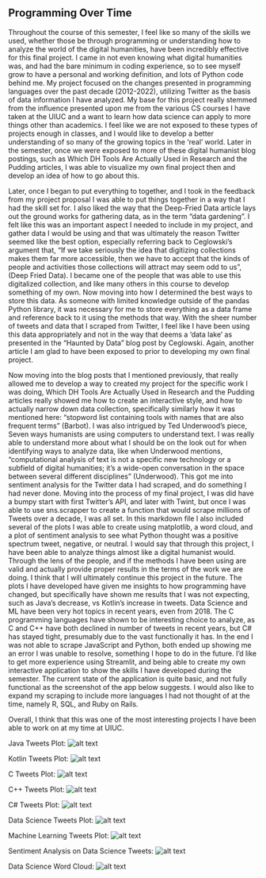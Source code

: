 ## Programming Over Time

Throughout the course of this semester, I feel like so many of the skills we used, whether those be through programming or understanding how to analyze the world of the digital humanities, have been incredibly effective for this final project. I came in not even knowing what digital humanities was, and had the bare minimum in coding experience, so to see myself grow to have a personal and working definition, and lots of Python code behind me. My project focused on the changes presented in programming languages over the past decade (2012-2022), utilizing Twitter as the basis of data information I have analyzed. My base for this project really stemmed from the influence presented upon me from the various CS courses I have taken at the UIUC and a want to learn how data science can apply to more things other than academics. I feel like we are not exposed to these types of projects enough in classes, and I would like to develop a better understanding of so many of the growing topics in the ‘real’ world. Later in the semester, once we were exposed to more of these digital humanist blog postings, such as Which DH Tools Are Actually Used in Research and the Pudding articles, I was able to visualize my own final project then and develop an idea of how to go about this. 

Later, once I began to put everything to together, and I took in the feedback from my project proposal I was able to put things together in a way that I had the skill set for. I also liked the way that the Deep-Fried Data article lays out the ground works for gathering data, as in the term “data gardening”. I felt like this was an important aspect I needed to include in my project, and gather data I would be using and that was ultimately the reason Twitter seemed like the best option, especially referring back to Ceglowski’s argument that, “If we take seriously the idea that digitizing collections makes them far more accessible, then we have to accept that the kinds of people and activities those collections will attract may seem odd to us”, (Deep Fried Data). I became one of the people that was able to use this digitalized collection, and like many others in this course to develop something of my own. Now moving into how I determined the best ways to store this data. As someone with limited knowledge outside of the pandas Python library, it was necessary for me to store everything as a data frame and reference back to it using the methods that way. With the sheer number of tweets and data that I scraped from Twitter, I feel like I have been using this data appropriately and not in the way that deems a ‘data lake’ as presented in the “Haunted by Data” blog post by Ceglowski. Again, another article I am glad to have been exposed to prior to developing my own final project. 

Now moving into the blog posts that I mentioned previously, that really allowed me to develop a way to created my project for the specific work I was doing, Which DH Tools Are Actually Used in Research and the Pudding articles really showed me how to create an interactive style, and how to actually narrow down data collection, specifically similarly how it was mentioned here: “stopword list containing tools with names that are also frequent terms” (Barbot). I was also intrigued by Ted Underwood’s piece, Seven ways humanists are using computers to understand text. I was really able to understand more about what I should be on the look out for when identifying ways to analyze data, like when Underwood mentions, “computational analysis of text is not a specific new technology or a subfield of digital humanities; it’s a wide-open conversation in the space between several different disciplines” (Underwood). This got me into sentiment analysis for the Twitter data I had scraped, and do something I had never done. Moving into the process of my final project, I was did have a bumpy start with first Twitter’s API, and later with Twint, but once I was able to use sns.scrapper to create a function that would scrape millions of Tweets over a decade, I was all set. In this markdown file I also included several of the plots I was able to create using matplotlib, a word cloud, and a plot of sentiment analysis to see what Python thought was a positive spectrum tweet, negative, or neutral. I would say that through this project, I have been able to analyze things almost like a digital humanist would. Through the lens of the people, and if the methods I have been using are valid and actually provide proper results in the terms of the work we are doing. I think that I will ultimately continue this project in the future. The plots I have developed have given me insights to how programming have changed, but specifically have shown me results that I was not expecting, such as Java’s decrease, vs Kotlin’s increase in tweets. Data Science and ML have been very hot topics in recent years, even from 2018. The C programming languages have shown to be interesting choice to analyze, as C and C++ have both declined in number of tweets in recent years, but C# has stayed tight, presumably due to the vast functionally it has. In the end I was not able to scrape JavaScript and Python, both ended up showing me an error I was unable to resolve, something I hope to do in the future. I’d like to get more experience using Streamlit, and being able to create my own interactive application to show the skills I have developed during the semester. The current state of the application is quite basic, and not fully functional as the screenshot of the app below suggests. I would also like to expand my scraping to include more languages I had not thought of at the time, namely R, SQL, and Ruby on Rails. 

Overall, I think that this was one of the most interesting projects I have been able to work on at my time at UIUC. 

Java Tweets Plot:
![alt text](javapic.png "Java Tweets Plot")

Kotlin Tweets Plot:
![alt text](kotlinpic.png "Kotlin Tweets Plot")

C Tweets Plot:
![alt text](cpic.png "C Tweets Plot")

C++ Tweets Plot:
![alt text](cpluspic.png "C++ Tweets Plot")

C# Tweets Plot:
![alt text](output.png "C# Tweets Plot")

Data Science Tweets Plot:
![alt text](datasciencepic.png "Data Science Tweets Plot")

Machine Learning Tweets Plot:
![alt text](machinepic.png "Machine Learning Tweets Plot")

Sentiment Analysis on Data Science Tweets:
![alt text](sentimanetal_analysis.png "Sentiment Analysis on Data Science Tweets")

Data Science Word Cloud:
![alt text](wordcloud_datascience.png "Data Science Word Cloud")
